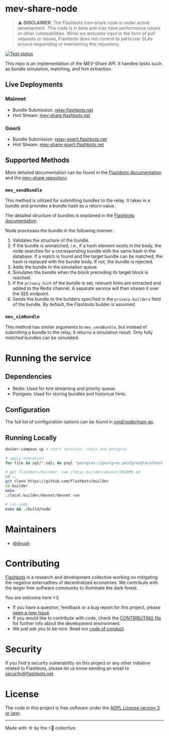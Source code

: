 # mev-share-node

> :warning: **DISCLAIMER**: The Flashbots mev-share node is under active development. This code is in beta and may have performance issues or other vulnerabilities. While we welcome input in the form of pull requests or issues, Flashbots does not commit to particular SLAs around responding or maintaining this repository.

[![Test status](https://github.com/flashbots/go-template/workflows/Checks/badge.svg)](https://github.com/flashbots/go-template/actions?query=workflow%3A%22Checks%22)

This repo is an implementation of the MEV-Share API.
It handles tasks such as bundle simulation, matching, and hint extraction.

## Live Deployments

### Mainnet

- Bundle Submission: [relay.flashbots.net](https://relay.flashbots.net)
- Hint Stream: [mev-share.flashbots.net](https://mev-share.flashbots.net)

### Goerli

- Bundle Submission: [relay-goerli.flashbots.net](https://relay-goerli.flashbots.net)
- Hint Stream: [mev-share-goerli.flashbots.net](https://mev-share-goerli.flashbots.net)

## Supported Methods

More detailed documentation can be found in the [Flashbots documentation](https://docs.flashbots.net/flashbots-mev-share/overview) 
and the [mev-share repository](https://github.com/flashbots/mev-share).

### `mev_sendBundle`

This method is utilized for submitting bundles to the relay.
It takes in a bundle and provides a bundle hash as a return value.

The detailed structure of bundles is explained in the [Flashbots documentation](https://docs.flashbots.net/flashbots-mev-share/searchers/understanding-bundles).

Node processes the bundle in the following manner:

1. Validates the structure of the bundle.
2. If the bundle is unmatched, i.e., if a hash element exists in the body, the node searches for a corresponding bundle with the same hash in the database. If a match is found and the target bundle can be matched, the hash is replaced with the bundle body. If not, the bundle is rejected.
3. Adds the bundle to the simulation queue.
4. Simulates the bundle when the block preceding its target block is reached.
5. If the `privacy.hint` of the bundle is set, relevant hints are extracted and added to the Redis channel. A separate service will then stream it over the SEE endpoint.
6. Sends the bundle to the builders specified in the `privacy.builders` field of the bundle. By default, the Flashbots builder is assumed.

### `mev_simBundle`

This method has similar arguments to `mev_sendBundle`,
but instead of submitting a bundle to the relay, it returns a simulation result.
Only fully matched bundles can be simulated.

# Running the service

## Dependencies

- Redis: Used for hint streaming and priority queue.
- Postgres: Used for storing bundles and historical hints.

## Configuration

The full list of configuration options can be found in [cmd/node/main.go](cmd/node/main.go).

## Running Locally

```bash
docker-compose up # start services: redis and postgres

# apply migration
for file in sql/*.sql; do psql "postgres://postgres:postgres@localhost:5432/postgres?sslmode=disable" -f $file; done

# get flashbots/builder, see /local-builder/devnet/README.md
cd ..
git clone https://github.com/flashbots/builder
cd builder
make
./local-builder/devnet/devnet run

# run node
make && ./build/node
```

# Maintainers

- [@dvush](https://github.com/dvush)

# Contributing

[Flashbots](https://flashbots.net) is a research and development collective working on mitigating the negative externalities of decentralized economies. We contribute with the larger free software community to illuminate the dark forest.

You are welcome here <3.

- If you have a question, feedback or a bug report for this project, please [open a new Issue](https://github.com/flashbots/mev-share-node/issues).
- If you would like to contribute with code, check the [CONTRIBUTING file](CONTRIBUTING.md) for further info about the development environment.
- We just ask you to be nice. Read our [code of conduct](CODE_OF_CONDUCT.md).

# Security

If you find a security vulnerability on this project or any other initiative related to Flashbots, please let us know sending an email to security@flashbots.net.

# License

The code in this project is free software under the [AGPL License version 3 or later](LICENSE).

---

Made with ☀️ by the ⚡🤖 collective.
